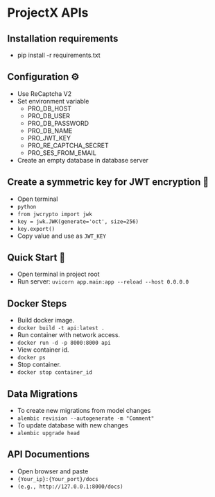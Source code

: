 # ProjectX APIs

## Installation requirements

- pip install -r requirements.txt

## Configuration ⚙️

- Use ReCaptcha V2
- Set environment variable
  - PRO_DB_HOST
  - PRO_DB_USER
  - PRO_DB_PASSWORD
  - PRO_DB_NAME
  - PRO_JWT_KEY
  - PRO_RE_CAPTCHA_SECRET
  - PRO_SES_FROM_EMAIL
- Create an empty database in database server

## Create a symmetric key for JWT encryption 🔑

- Open terminal
- `python`
- `from jwcrypto import jwk`
- `key = jwk.JWK(generate='oct', size=256)`
- `key.export()`
- Copy value and use as `JWT_KEY`

## Quick Start 🚀

- Open terminal in project root
- Run server: `uvicorn app.main:app --reload --host 0.0.0.0`

## Docker Steps

- Build docker image.
- `docker build -t api:latest .`
- Run container with network access.
- `docker run -d -p 8000:8000 api`
- View container id.
- `docker ps`
- Stop container.
- `docker stop container_id`

## Data Migrations

- To create new migrations from model changes
- `alembic revision --autogenerate -m "Comment"`
- To update database with new changes
- `alembic upgrade head`

## API Documentions

- Open browser and paste
- `{Your_ip}:{Your_port}/docs`
- `(e.g., http://127.0.0.1:8000/docs)`
